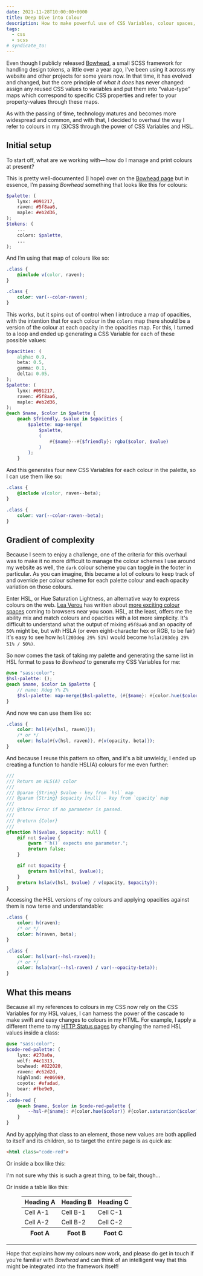 ```yaml
---
date: 2021-11-28T10:00:00+0000
title: Deep Dive into Colour
description: How to make powerful use of CSS Variables, colour spaces, and the cascade using Bowhead.
tags:
  - css
  - scss
# syndicate_to:
---
```


Even though I publicly released [Bowhead](/bowhead/), a small SCSS framework for handling design tokens, a little over a year ago, I’ve been using it across my website and other projects for some years now. In that time, it has evolved and changed, but the core principle of *what it does* has never changed: assign any reused CSS values to variables and put them into <q>value-type</q> maps which correspond to specific CSS properties and refer to your property-values through these maps.

As with the passing of time, technology matures and becomes more widespread and common, and with that, I decided to overhaul the way I refer to colours in my (S)CSS through the power of CSS Variables and HSL.

## Initial setup

To start off, what are we working with—how do I manage and print colours at present?

This is pretty well-documented (I hope) over on the [Bowhead page](/bowhead/) but in essence, I’m passing *Bowhead* something that looks like this for colours:

```scss
$palette: (
	lynx: #091217,
	raven: #5f8aa6,
	maple: #eb2d36,
);
$tokens: (
	...
	colors: $palette,
	...
);
```

And I’m using that map of colours like so:

```scss
.class {
	@include v(color, raven);
}
```

```css
.class {
	color: var(--color-raven);
}
```

This works, but it spins out of control when I introduce a map of opacities, with the intention that for each colour in the `colors` map there should be a version of the colour at each opacity in the opacities map. For this, I turned to a loop and ended up generating a CSS Variable for each of these possible values:

```scss
$opacities: (
	alpha: 0.9,
	beta: 0.5,
	gamma: 0.1,
	delta: 0.05,
);
$palette: (
	lynx: #091217,
	raven: #5f8aa6,
	maple: #eb2d36,
);
@each $name, $color in $palette {
    @each $friendly, $value in $opacities {
        $palette: map-merge(
            $palette,
            (
                #{$name}--#{$friendly}: rgba($color, $value)
            )
        );
    }
```

And this generates four new CSS Variables for each colour in the palette, so I can use them like so:

```scss
.class {
	@include v(color, raven--beta);
}
```

```css
.class {
	color: var(--color-raven--beta);
}
```

## Gradient of complexity

Because I seem to enjoy a challenge, one of the criteria for this overhaul was to make it no more difficult to manage the colour schemes I use around my website as well, the `dark` colour scheme you can toggle in the footer in particular. As you can imagine, this became a lot of colours to keep track of and override per colour scheme for each palette colour and each opacity variation on those colours.

Enter HSL, or Hue Saturation Lightness, an alternative way to express colours on the web. [Lea Verou](https://lea.verou.me) has written about [more exciting colour spaces](https://lea.verou.me/2020/04/lch-colors-in-css-what-why-and-how/) coming to browsers near you soon. HSL, at the least, offers me the ability mix and match colours and opacities with a lot more simplicity. It's difficult to understand what the output of mixing `#5f8aa6` and an opacity of `50%` might be, but with HSLA (or even eight-character hex or RGB, to be fair) it's easy to see how `hsl(203deg 29% 51%)` would become `hsla(203deg 29% 51% / 50%)`.

So now comes the task of taking my palette and generating the same list in HSL format to pass to *Bowhead* to generate my CSS Variables for me:

```scss
@use "sass:color";
$hsl-palette: ();
@each $name, $color in $palette {
	// name: Xdeg Y% Z%
	$hsl-palette: map-merge($hsl-palette, (#{$name}: #{color.hue($color)} #{color.saturation($color)} #{color.lightness($color)}));
}
```

And now we can use them like so:

```scss
.class {
	color: hsl(#{v(hsl, raven)});
	/* or */
	color: hsla(#{v(hsl, raven)}, #{v(opacity, beta)});
}
```

And because I reuse this pattern so often, and it's a bit unwieldy, I ended up creating a function to handle HSL(A) colours for me even further:

```scss
///
/// Return an HLS(A) color
///
/// @param {String} $value - key from `hsl` map
/// @param {String} $opacity [null] - key from `opacity` map
///
/// @throw Error if no parameter is passed.
///
/// @return {Color}
///
@function h($value, $opacity: null) {
	@if not $value {
		@warn "`h()` expects one parameter.";
		@return false;
	}

	@if not $opacity {
		@return hsl(v(hsl, $value));
	}
	@return hsla(v(hsl, $value) / v(opacity, $opacity));
}
```

Accessing the HSL versions of my colours and applying opacities against them is now terse and understandable:

```scss
.class {
	color: h(raven);
	/* or */
	color: h(raven, beta);
}
```

```css
.class {
	color: hsl(var(--hsl-raven));
	/* or */
	color: hsla(var(--hsl-raven) / var(--opacity-beta));
}
```

## What this means

Because all my references to colours in my CSS now rely on the CSS Variables for my HSL values, I can harness the power of the cascade to make swift and easy changes to colours in my HTML. For example, I apply a different theme to my [HTTP Status pages](https://chrisburnell.com/418.html) by changing the named HSL values inside a class:

```scss
@use "sass:color";
$code-red-palette: (
	lynx: #270a0a,
	wolf: #4c1313,
	bowhead: #822020,
	raven: #c62d2d,
	highland: #e06969,
	coyote: #efadad,
	bear: #fbe9e9,
);
.code-red {
	@each $name, $color in $code-red-palette {
		--hsl-#{$name}: #{color.hue($color)} #{color.saturation($color)} #{color.lightness($color)};
	}
}
```

And by applying that class to an element, those new values are both applied to itself and its children, so to target the entire page is as quick as:

```html
<html class="code-red">
```

Or inside a box like this:

<div class=" [ box ] [ code-red  silly ] ">
	<p>I'm not sure why this is such a great thing, to be fair, though…</p>
</div>

Or inside a table like this:

<figure>
	<table class=" [ dark ] ">
		<thead>
			<tr>
				<th>Heading A</th>
				<th>Heading B</th>
				<th>Heading C</th>
			</tr>
		</thead>
		<tbody>
			<tr>
				<td>Cell A-1</td>
				<td>Cell B-1</td>
				<td>Cell C-1</td>
			</tr>
			<tr>
				<td>Cell A-2</td>
				<td>Cell B-2</td>
				<td>Cell C-2</td>
			</tr>
		</tbody>
		<tfoot>
			<tr>
				<th>Foot A</th>
				<th>Foot B</th>
				<th>Foot C</th>
			</tr>
		</tfoot>
	</table>
</figure>

--------

Hope that explains how my colours now work, and please do get in touch if you’re familiar with *Bowhead* and can think of an intelligent way that this might be integrated into the framework itself!
